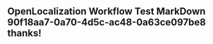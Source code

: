 <properties
ms.topic="hero-topic"
ms.test1="hero-topic"
ms.test2="test"/>

## OpenLocalization Workflow Test MarkDown 90f18aa7-0a70-4d5c-ac48-0a63ce097be8 thanks!
